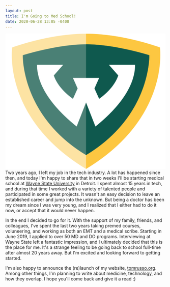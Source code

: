 ```yaml
---
layout: post
title: I'm Going to Med School!
date: 2020-06-28 13:05 -0400
---
```

![Wayne State Shield](/assets/wayne_shield.png#left-third-nb)
Two years ago, I left my job in the tech industry.  A lot has happened since then, and today
I'm happy to share that in two weeks I'll be starting medical school at
[Wayne State University][wsu med] in Detroit.  I spent almost 15 years in tech, and during
that time I worked with a variety of talented people and participated in some great projects.
It wasn't an easy decision to leave an established career and jump into the unknown.  But being
a doctor has been my dream since I was very young, and I realized that I either had to do it
now, or accept that it would never happen.

In the end I decided to go for it.  With the support of my family, friends, and colleagues, I've
spent the last two years taking premed courses, voluneering, and working as both an EMT and
a medical scribe.  Starting in June 2019, I applied to over 50 MD and DO programs.  Interviewing
at Wayne State left a fantastic impression, and I ultimately decided that this is the place
for me.  It's a strange feeling to be going back to school full-time after almost 20 years
away.  But I'm excited and looking forward to getting started.

I'm also happy to announce the (re)launch of my website, [tomrusso.org](/).  Among other things,
I'm planning to write about medicine, technology, and how they overlap.  I hope you'll come back
and give it a read :)

[wsu med]: https://med.wayne.edu